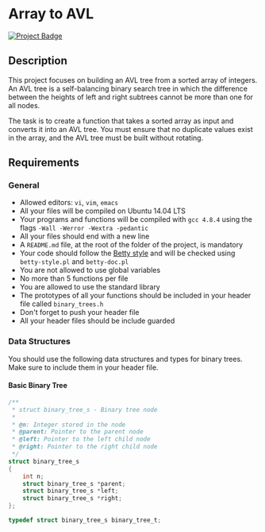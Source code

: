 # Array to AVL

[![Project Badge](https://img.shields.io/badge/Progress-0%25-red)](https://www.holbertonschool.com)

## Description

This project focuses on building an AVL tree from a sorted array of integers. An AVL tree is a self-balancing binary search tree in which the difference between the heights of left and right subtrees cannot be more than one for all nodes.

The task is to create a function that takes a sorted array as input and converts it into an AVL tree. You must ensure that no duplicate values exist in the array, and the AVL tree must be built without rotating.

## Requirements

### General

- Allowed editors: `vi`, `vim`, `emacs`
- All your files will be compiled on Ubuntu 14.04 LTS
- Your programs and functions will be compiled with `gcc 4.8.4` using the flags `-Wall -Werror -Wextra -pedantic`
- All your files should end with a new line
- A `README.md` file, at the root of the folder of the project, is mandatory
- Your code should follow the [Betty style](https://github.com/holbertonschool/Betty) and will be checked using `betty-style.pl` and `betty-doc.pl`
- You are not allowed to use global variables
- No more than 5 functions per file
- You are allowed to use the standard library
- The prototypes of all your functions should be included in your header file called `binary_trees.h`
- Don't forget to push your header file
- All your header files should be include guarded

### Data Structures

You should use the following data structures and types for binary trees. Make sure to include them in your header file.

#### Basic Binary Tree

```c
/**
 * struct binary_tree_s - Binary tree node
 *
 * @n: Integer stored in the node
 * @parent: Pointer to the parent node
 * @left: Pointer to the left child node
 * @right: Pointer to the right child node
 */
struct binary_tree_s
{
    int n;
    struct binary_tree_s *parent;
    struct binary_tree_s *left;
    struct binary_tree_s *right;
};

typedef struct binary_tree_s binary_tree_t;
```
